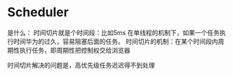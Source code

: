 # Scheduler

是什么：
时间切片就是个时间段：比如5ms
在单线程的机制下，如果一个任务执行时间华为的过久，容易阻塞后面的任务。
时间切片的机制：在某个时间段内周期性执行任务，即周期性把控制权交给浏览器

时间切片解决的问题是，高优先级任务迟迟得不到处理
